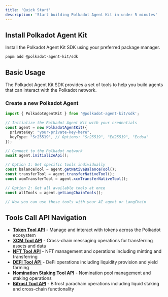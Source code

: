 ```yaml
---
title: 'Quick Start'
description: 'Start building Polkadot Agent Kit in under 5 minutes'
---
```


## Install Polkadot Agent Kit

Install the Polkadot Agent Kit SDK using your preferred package manager.

<CodeGroup>

```bash pnpm
pnpm add @polkadot-agent-kit/sdk
```

</CodeGroup>

## Basic Usage

The Polkadot Agent Kit SDK provides a set of tools to help you build agents that can interact with the Polkadot network.

### Create a new Polkadot Agent 

<CodeGroup>

```typescript
import { PolkadotAgentKit } from '@polkadot-agent-kit/sdk';

// Initialize the Polkadot Agent Kit with your credentials
const agent = new PolkadotAgentKit({
  privateKey: "your-private-key-here",
  keyType: "Sr25519", // Options: "Sr25519", "Ed25519", "Ecdsa"
});

// Connect to the Polkadot network
await agent.initializeApi();

// Option 1: Get specific tools individually
const balanceTool = agent.getNativeBalanceTool();
const transferTool = agent.transferNativeTool();
const xcmTransferTool = agent.xcmTransferNativeTool();

// Option 2: Get all available tools at once
const allTools = agent.getLangChainTools();

// Now you can use these tools with your AI agent or LangChain
```

</CodeGroup>


## Tools Call API Navigation  

- **[Token Tool API](/tools/token-tool)** - Manage and interact with tokens across the Polkadot ecosystem
- **[XCM Tool API](/tools/xcm-tool)** - Cross-chain messaging operations for transferring assets and data
- **[NFT Tool API](/tools/nft-tool)** - NFT management and operations including minting and transferring
- **[DEFI Tool API](/tools/defi-tool)** - DeFi operations including liquidity provision and yield farming
- **[Nomination Staking Tool API](/tools/nomination-staking-tool)** - Nomination pool management and staking operations
- **[Bifrost Tool API](/tools/bifrost-tool)** - Bifrost parachain operations including liquid staking and cross-chain functionality
